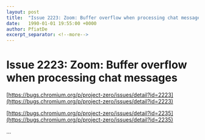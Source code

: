 ```yaml
---
layout: post
title:  "Issue 2223: Zoom: Buffer overflow when processing chat messages"
date:   1990-01-01 19:55:00 +0000
author: PfiatDe
excerpt_separator: <!--more-->
---
```


# Issue 2223: Zoom: Buffer overflow when processing chat messages

[https://bugs.chromium.org/p/project-zero/issues/detail?id=2223](https://bugs.chromium.org/p/project-zero/issues/detail?id=2223)

[https://bugs.chromium.org/p/project-zero/issues/detail?id=2235](https://bugs.chromium.org/p/project-zero/issues/detail?id=2235)

...
<!--more-->
